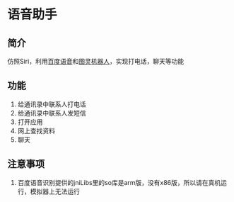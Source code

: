 # 语音助手
## 简介
仿照Siri，利用[百度语音](http://yuyin.baidu.com/)和[图灵机器人](http://www.tuling123.com/)，实现打电话，聊天等功能

## 功能
1. 给通讯录中联系人打电话
2. 给通讯录中联系人发短信
3. 打开应用
4. 网上查找资料
5. 聊天

## 注意事项
1. 百度语音识别提供的jniLibs里的so库是arm版，没有x86版，所以请在真机运行，模拟器上无法运行